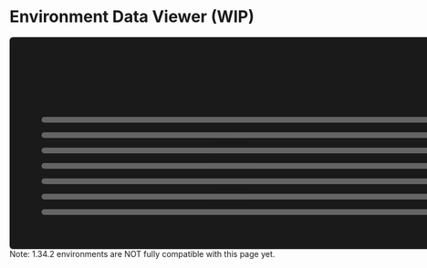 <script>
  document.addEventListener("DOMContentLoaded", function() {
    const p = readParams();

    jsonFromGithub(p.ver,p.env)
    .then(data => {
            if (data) displayData(data);
    });

  });

  function readParams() {
    const urlParams = new URLSearchParams(window.location.search);
    const env = urlParams.get('env');
    const version = urlParams.get('ver');

    return {env: env, ver: version};
  }

  function jsonFromGithub(version, env) {
    return fetch(`https://raw.githubusercontent.com/UGEcko/Chroodle/refs/heads/main/EnvironmentData/${version}/EnvInfo_${env}Environment.json`)
        .then(response => {
          if (!response.ok) throw new Error("Failed to fetch JSON");
          return response.json();
        })
        .catch(err => {
          alert('Download failed.');
          console.error(err);
        });
    }

  function to255(rgb) {
    return `${rgb[0] * 255}, ${rgb[1] * 255}, ${rgb[2] * 255}`;
  }

  function displayData(data) {
    const titleData = JSON.stringify(data.environmentData.environmentTitle, null, 2) || "unsupported";
    const idData = JSON.stringify(data.environmentData.environmentId, null, 2) || "unsupported";

    // Color
    const colorObj = data.environmentData.colorScheme;
    const leftColor = colorObj.colorLeft;
    const rightColor = colorObj.colorRight;
    const leftEnvColor = colorObj.envColorLeft;
    const rightEnvColor = colorObj.envColorRight;
    const obstacleColor = colorObj.obstacleColor;
    const leftEnvBoostColor = colorObj.envColorLeftBoost;
    const rightEnvBoostColor = colorObj.envColorRightBoost;

    // Set the text and colors
    document.getElementById("env-d-envColorScheme-lc").innerHTML = `<br> Left Note Color : ${JSON.stringify(leftColor, null, 2)}`;
    document.getElementById("lcColor").style.backgroundColor = `rgb(${to255(leftColor)})`;

    document.getElementById("env-d-envColorScheme-rc").innerHTML = `<br> Right Note Color : ${JSON.stringify(rightColor, null, 2)}`;
    document.getElementById("rcColor").style.backgroundColor = `rgb(${to255(rightColor)})`;

    document.getElementById("env-d-envColorScheme-lec").innerHTML = `<br> Left Light Color : ${JSON.stringify(leftEnvColor, null, 2)}`;
    document.getElementById("lecColor").style.backgroundColor = `rgb(${to255(leftEnvColor)})`;

    document.getElementById("env-d-envColorScheme-rec").innerHTML = `<br> Right Light Color : ${JSON.stringify(rightEnvColor, null, 2)}`;
    document.getElementById("recColor").style.backgroundColor = `rgb(${to255(rightEnvColor)})`;

    document.getElementById("env-d-envColorScheme-oc").innerHTML = `<br> Obstacle Color : ${JSON.stringify(obstacleColor, null, 2)}`;
    document.getElementById("ocColor").style.backgroundColor = `rgb(${to255(obstacleColor)})`;
    
    document.getElementById("env-d-envColorScheme-lebc").innerHTML = `<br> Left Light Boost Color : ${JSON.stringify(leftEnvBoostColor, null, 2)}`;
    document.getElementById("lebcColor").style.backgroundColor = `rgb(${to255(leftEnvBoostColor)})`;

    document.getElementById("env-d-envColorScheme-rebc").innerHTML = `<br> Right Light Boost Color : ${JSON.stringify(rightEnvBoostColor, null, 2)}`;
    document.getElementById("rebcColor").style.backgroundColor = `rgb(${to255(rightEnvBoostColor)})`;
    
    // Fog
    const fogObj = data.environmentData.fogParams;
    const attenuation = `<br> attenuation : ${JSON.stringify(fogObj.attenuation, null, 2)}`;
    const offset = `<br> offset : ${JSON.stringify(fogObj.offset, null, 2)}`;
    const height = `<br> height : ${JSON.stringify(fogObj.height, null, 2)}`;
    const startY = `<br> startY : ${JSON.stringify(fogObj.startY, null, 2)}`;

    document.getElementById("env-d-envTitle").innerHTML += ` : ${titleData}`;
    document.getElementById("env-d-envId").innerHTML += ` : ${idData}`;
    document.getElementById("env-d-fogParams").innerHTML += ` <br> ${attenuation} <br> ${offset} <br> ${height} <br> ${startY} <br> `;
  }
</script>


<style>
.color-box {
  width: 700px;
  height: 10px;
  border-radius: 5px;
  margin: 0 auto;
  margin-right: 8px;
}

.copy-code {
  font-family: 'Franklin Gothic Medium', 'Arial Narrow', Arial, sans-serif;
  opacity: 0.75;
  display: inline-block;
  transition: opacity 0.3s ease;
  transition: transform 0.35s ease-out;
}

.copy-code:hover {
  opacity: 1;
  transform: scale(1.1);
}
</style>


# Environment Data Viewer (WIP)

<div id="env-d" style="background: #1a1a1aff; padding: 1em; border-radius: 6px; width: 750px; text-align: center;">

<div id="env-d-envTitle"><b>Environment Title</b></div>

<hr>

<div id="env-d-envId"><b>Environment ID</b></div>

<hr>

<div id="env-d-envColorScheme">
<b>Environment Color Scheme (RGB)</b>
<br>

<div id="env-d-envColorScheme-lc">Loading...</div>

<div class="color-box" id="lcColor" style ="background-color: rgb(100,100,100);"></div>

<div id = "env-d-envColorScheme-rc">Loading...</div>

<div class="color-box" id="rcColor" style ="background-color: rgb(100,100,100);"></div>

<div id = "env-d-envColorScheme-lec">Loading...</div>

<div class="color-box" id="lecColor" style ="background-color: rgb(100,100,100);"></div>

<div id = "env-d-envColorScheme-rec">Loading...</div>

<div class="color-box" id="recColor" style ="background-color: rgb(100,100,100);"></div>

<div id = "env-d-envColorScheme-oc">Loading...</div>

<div class="color-box" id="ocColor" style ="background-color: rgb(100,100,100);"></div>

<div id = "env-d-envColorScheme-lebc">Loading...</div>

<div class="color-box" id="lebcColor" style ="background-color: rgb(100,100,100);"></div>

<div id = "env-d-envColorScheme-rebc">Loading...</div>

<div class="color-box" id="rebcColor" style ="background-color: rgb(100,100,100);"></div>

</div>

<hr>

<div id="env-d-fogParams"><b>Environment Default Fog Parameters</b></div>

</div>


<footer>
Note: 1.34.2 environments are NOT fully compatible with this page yet.
</footer>